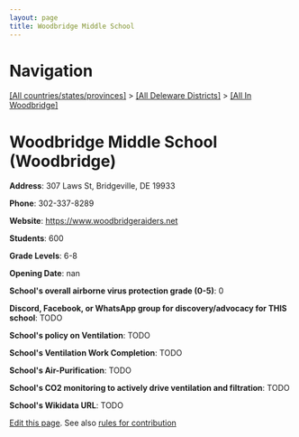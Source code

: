 ```yaml
---
layout: page
title: Woodbridge Middle School
---
```

# Navigation

[[All countries/states/provinces]](../../..) > [[All Deleware Districts]](../..) > [[All In Woodbridge]](..)

# Woodbridge Middle School (Woodbridge)

**Address**: 307 Laws St, Bridgeville, DE 19933

**Phone**: 302-337-8289

**Website**: <https://www.woodbridgeraiders.net>

**Students**: 600

**Grade Levels**: 6-8

**Opening Date**: nan

**School's overall airborne virus protection grade (0-5)**: 0

**Discord, Facebook, or WhatsApp group for discovery/advocacy for THIS school**: TODO

**School's policy on Ventilation**: TODO

**School's Ventilation Work Completion**: TODO

**School's Air-Purification**: TODO

**School's CO2 monitoring to actively drive ventilation and filtration**: TODO

**School's Wikidata URL**: TODO


[Edit this page](https://github.com/ventilate-schools/DE/edit/main/./Woodbridge/Woodbridge_Middle_School.md). See also [rules for contribution](../../../contribution-rules/)